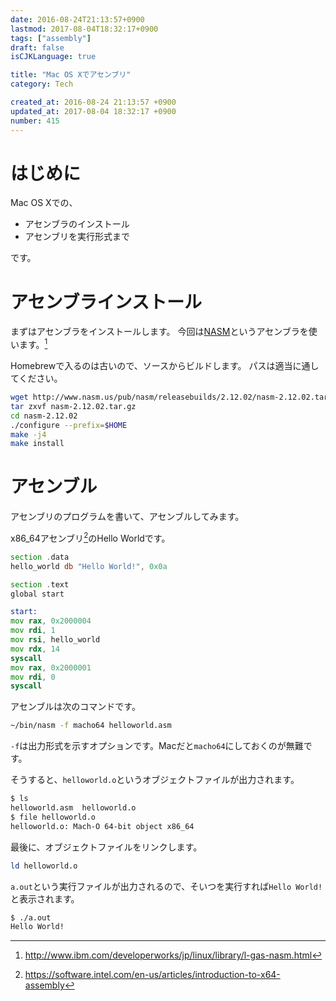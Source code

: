 ```yaml
---
date: 2016-08-24T21:13:57+0900
lastmod: 2017-08-04T18:32:17+0900
tags: ["assembly"]
draft: false
isCJKLanguage: true

title: "Mac OS Xでアセンブリ"
category: Tech

created_at: 2016-08-24 21:13:57 +0900
updated_at: 2017-08-04 18:32:17 +0900
number: 415
---
```


# はじめに
Mac OS Xでの、

- アセンブラのインストール
- アセンブリを実行形式まで

です。

# アセンブラインストール
まずはアセンブラをインストールします。
今回は[NASM](http://www.nasm.us/)というアセンブラを使います。[^1]

Homebrewで入るのは古いので、ソースからビルドします。
パスは適当に通してください。

```bash
wget http://www.nasm.us/pub/nasm/releasebuilds/2.12.02/nasm-2.12.02.tar.gz
tar zxvf nasm-2.12.02.tar.gz
cd nasm-2.12.02
./configure --prefix=$HOME
make -j4
make install
```

[^1]: http://www.ibm.com/developerworks/jp/linux/library/l-gas-nasm.html

# アセンブル
アセンブリのプログラムを書いて、アセンブルしてみます。

x86_64アセンブリ[^2]のHello Worldです。

[^2]: https://software.intel.com/en-us/articles/introduction-to-x64-assembly

```helloworld.asm
section .data
hello_world db "Hello World!", 0x0a

section .text
global start

start:
mov rax, 0x2000004
mov rdi, 1
mov rsi, hello_world
mov rdx, 14
syscall
mov rax, 0x2000001
mov rdi, 0
syscall
```

アセンブルは次のコマンドです。

```bash
~/bin/nasm -f macho64 helloworld.asm
```

`-f`は出力形式を示すオプションです。Macだと`macho64`にしておくのが無難です。

そうすると、`helloworld.o`というオブジェクトファイルが出力されます。

```bash
$ ls
helloworld.asm  helloworld.o
$ file helloworld.o
helloworld.o: Mach-O 64-bit object x86_64
```

最後に、オブジェクトファイルをリンクします。

```bash
ld helloworld.o
```

`a.out`という実行ファイルが出力されるので、そいつを実行すれば`Hello World!`と表示されます。

```bash
$ ./a.out
Hello World!
```
